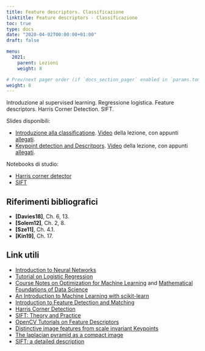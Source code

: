 ```yaml
---
title: Feature descriptors. Classificazione
linktitle: Feature descriptors - Classificazione
toc: true
type: docs
date: "2020-04-02T00:00:00+01:00"
draft: false

menu:
  2021:
    parent: Lezioni
    weight: 8

# Prev/next pager order (if `docs_section_pager` enabled in `params.toml`)
weight: 8
---
```


Introduzione al supervised learning. Regressione logistica. Feature descriptors. Harris Corner Detection. SIFT.

Slides disponibili: 

- [Introduzione alla classificatione](../pdf/6a.Classificazione.pdf). [Video](https://web.microsoftstream.com/video/3709906f-41a8-4557-9e53-118a2b453b6a) della lezione, con appunti [allegati](../pdf/l6_appunti.pdf). 
- [Keypoint detection and Descritpors](../pdf/6b.Features.pdf). [Video](https://web.microsoftstream.com/video/544b3842-6736-4a41-b7e2-5bd033fd9a80) della lezione, con appunti [allegati](../pdf/l7_appunti.pdf). 

Notebooks di studio: 

- [Harris corner detector](https://github.com/gmanco/cv_notebooks/blob/master/6a.Features_Harris.ipynb)
- [SIFT](https://github.com/gmanco/cv_notebooks/blob/master/labs_lecture/lab04/6b_Features_SIFT.ipynb)


## Riferimenti bibliografici

- **[Davies18]**, Ch. 6, 13. 
- **[Solem12]**, Ch. 2, 8.
- **[Sze11]**, Ch. 4.1.
- **[Kin19]**, Ch. 17.

## Link utili

- [Introduction to Neural Networks](https://towardsdatascience.com/machine-learning-for-beginners-an-introduction-to-neural-networks-d49f22d238f9)
- [Tutorial on Logistic Regression](https://machinelearningmastery.com/logistic-regression-tutorial-for-machine-learning/)
- [Course Notes on Optimization for Machine Learning](https://mathematical-tours.github.io/book-sources/optim-ml/OptimML.pdf) and [Mathematical Foundations of Data Science](https://mathematical-tours.github.io/book-sources/FundationsDataScience.pdf)
- [An Introduction to Machine Learning with scikit-learn](https://scikit-learn.org/stable/tutorial/basic/tutorial.html)
- [Introduction to Feature Detection and Matching](https://medium.com/analytics-vidhya/introduction-to-feature-detection-and-matching-65e27179885d)
- [Harris Corner Detection](https://medium.com/data-breach/introduction-to-harris-corner-detector-32a88850b3f6)
- [SIFT: Theory and Practice](https://aishack.in/tutorials/sift-scale-invariant-feature-transform-features/)
- [OpenCV Tutorials on Feature Descriptors](https://opencv-python-tutroals.readthedocs.io/en/latest/py_tutorials/py_feature2d/py_table_of_contents_feature2d/py_table_of_contents_feature2d.html)
- [Distinctive image features from scale invariant Keypoints](https://people.eecs.berkeley.edu/~malik/cs294/lowe-ijcv04.pdf)
- [The laplacian pyramid as a compact image](http://persci.mit.edu/pub_pdfs/pyramid83.pdf)
- [SIFT: a detailed description](https://towardsdatascience.com/sift-scale-invariant-feature-transform-c7233dc60f37)

